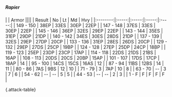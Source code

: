 ##### Rapier

|      |   Armor   ||||
|   Result   |   No   |   Lt   |   Md   |   Hvy   |
|:--------:|:-----:|:-----:|:-----:|:-----:|
| 149 - 150 | 38EP | 33ES | 30EP | 22EP |
| 147 - 148 | 37ES | 33ES | 30EP | 22EP |
| 145 - 146 | 36EP | 32ES | 29EP | 22EP |
| 143 - 144 | 35ES | 31EP | 29DP | 21DP |
| 140 - 142 | 34ES | 30ES | 28DS | 21DP |
| 137 - 139 | 32ES | 29EP | 27DP | 20CP |
| 133 - 136 | 31EP | 28ES | 26DS | 20CP |
| 129 - 132 | 29EP | 27DS | 25CP | 19BP |
| 124 - 128 | 27EP | 25DP | 24CP | 18BP |
| 119 - 123 | 25EP | 23DP | 23CP | 17AP |
| 114 - 118 | 22DS | 21DS | 21BS | 16AP |
| 108 - 113 | 20DS | 20CS | 20BP | 15AP |
| 101 - 107 | 17DS | 17CP | 18AP | 14 |
| 95 - 100 | 14CS | 15CS | 16AS | 12 |
| 87 - 94 | 11BS | 12BS | 14 | 11 |
| 80 - 86 | 7AS | 9BS | 12 | 10 |
| 71 - 79 | 3 | 7AP | 10 | 8 |
| 63 - 70 | --  | 3 | 7 | 6 |
| 54 - 62 | --  | --  | 5 | 5 |
| 44 - 53 | --  | --  | 2 | 3 |
| 1 - F | F | F | F | F |

{.attack-table}

